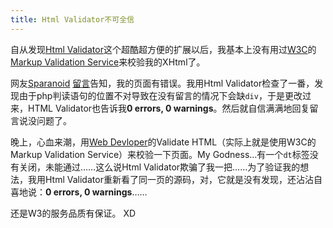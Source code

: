 ```yaml
---
title: Html Validator不可全信
---
```

自从发现[Html Validator][0]这个超酷超方便的扩展以后，我基本上没有用过[W3C][1]的[Markup Validation Service][2]来校验我的XHtml了。

网友[Sparanoid][3] [留言][4]告知，我的页面有错误。我用Html Validator检查了一番，发现由于php判读语句的位置不对导致在没有留言的情况下会缺`div`，于是更改过来，HTML Validator也告诉我**0 errors, 0 warnings**。然后就自信满满地回复留言说没问题了。

晚上，心血来潮，用[Web Devloper][5]的Validate HTML（实际上就是使用W3C的Markup Validation Service）来校验一下页面。My Godness...有一个`dt`标签没有关闭，未能通过……这么说Html Validator欺骗了我一把……为了验证我的想法，我用Html Validator重新看了同一页的源码，对，它就是没有发现，还沾沾自喜地说：**0 errors, 0 warnings**……

还是W3的服务品质有保证。 XD

[0]: http://users.skynet.be/mgueury/mozilla/
[1]: http://w3.org
[2]: http://validator.w3.org/
[3]: http://blog.sparanoid.com/
[4]: http://realazy.com/blog/guestbook#comment-1682
[5]: http://chrispederick.com/work/webdeveloper/

